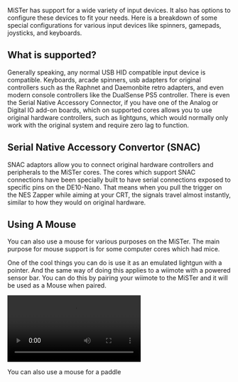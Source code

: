 MiSTer has support for a wide variety of input devices. It also has options to configure these devices to fit your needs. Here is a breakdown of some special configurations for various input devices like spinners, gamepads, joysticks, and keyboards.

## What is supported?

Generally speaking, any normal USB HID compatible input device is compatible. Keyboards, arcade spinners, usb adapters for original controllers such as the Raphnet and Daemonbite retro adapters, and even modern console controllers like the DualSense PS5 controller. There is even the Serial Native Accessory Connector, if you have one of the Analog or Digital IO add-on boards, which on supported cores allows you to use original hardware controllers, such as lightguns, which would normally only work with the original system and require zero lag to function.

## Serial Native Accessory Convertor (SNAC)

SNAC adaptors allow you to connect original hardware controllers and peripherals to the MiSTer cores. The cores which support SNAC connections have been specially built to have serial connections exposed to specific pins on the DE10-Nano. That means when you pull the trigger on the NES Zapper while aiming at your CRT, the signals travel almost instantly, similar to how they would on original hardware.

## Using A Mouse

You can also use a mouse for various purposes on the MiSTer. The main purpose for mouse support is for some computer cores which had mice.

One of the cool things you can do is use it as an emulated lightgun with a pointer. And the same way of doing this applies to a wiimote with a powered sensor bar. You can do this by pairing your wiimote to the MiSTer and it will be used as a Mouse when paired.

![type:video](videos/mouse-lightgun.mp4)

You can also use a mouse for a paddle
